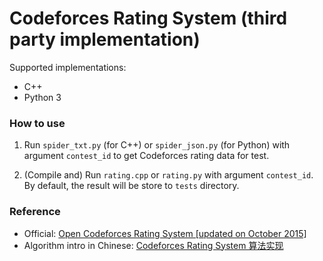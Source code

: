 # Codeforces Rating System (third party implementation)

Supported implementations:

- C++
- Python 3

### How to use

1. Run `spider_txt.py` (for C++) or `spider_json.py` (for Python) with argument `contest_id` to get Codeforces rating data for test.

2. (Compile and) Run `rating.cpp` or `rating.py` with argument `contest_id`. By default, the result will be store to `tests` directory.

### Reference

- Official: [Open Codeforces Rating System \[updated on October 2015\]](http://codeforces.com/blog/entry/20762)
- Algorithm intro in Chinese: [Codeforces Rating System 算法实现](https://dreamer.blue/blog/post/2018/02/26/codeforces_rating_system_algorithm.dream)

